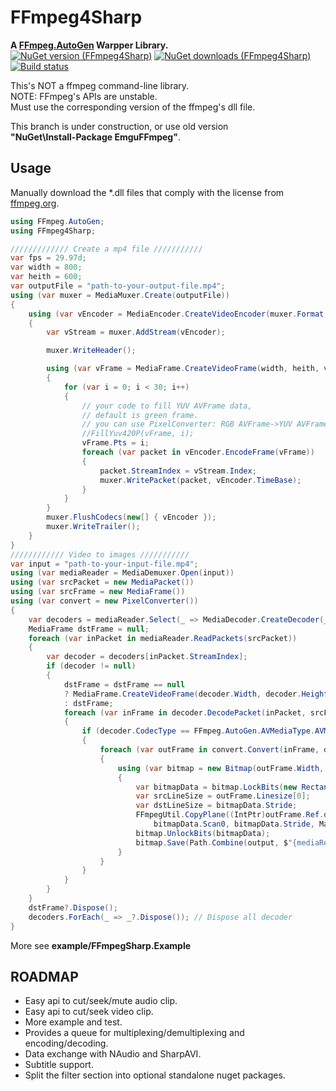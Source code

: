 FFmpeg4Sharp
=====================
**A [FFmpeg.AutoGen](https://github.com/Ruslan-B/FFmpeg.AutoGen) Warpper Library.**    
[![NuGet version (FFmpeg4Sharp)](https://img.shields.io/nuget/v/FFmpeg4Sharp.svg)](https://www.nuget.org/packages/FFmpeg4Sharp/)
[![NuGet downloads (FFmpeg4Sharp)](https://img.shields.io/nuget/dt/FFmpeg4Sharp.svg)](https://www.nuget.org/packages/FFmpeg4Sharp/)
[![Build status](https://ci.appveyor.com/api/projects/status/rrsd6t3pn1gqurbt?svg=true)](https://ci.appveyor.com/project/IOL0ol1/emguffmpeg-hhiy2)    

This's NOT a ffmpeg command-line library.    
NOTE: FFmpeg's APIs are unstable.    
Must use the corresponding version of the ffmpeg's dll file.

This branch is under construction, or use old version    
**"NuGet\Install-Package EmguFFmpeg"**.

## Usage

Manually download the *.dll files that comply with the license from [ffmpeg.org](http://www.ffmpeg.org/download.html).    
```csharp
using FFmpeg.AutoGen;
using FFmpeg4Sharp;

///////////// Create a mp4 file ///////////
var fps = 29.97d;
var width = 800;
var heith = 600;
var outputFile = "path-to-your-output-file.mp4"; 
using (var muxer = MediaMuxer.Create(outputFile))
{
    using (var vEncoder = MediaEncoder.CreateVideoEncoder(muxer.Format, width, heith, fps))
    {
        var vStream = muxer.AddStream(vEncoder);

        muxer.WriteHeader();

        using (var vFrame = MediaFrame.CreateVideoFrame(width, heith, vEncoder.PixFmt))
        {
            for (var i = 0; i < 30; i++)
            {
                // your code to fill YUV AVFrame data, 
                // default is green frame. 
                // you can use PixelConverter: RGB AVFrame->YUV AVFrame
                //FillYuv420P(vFrame, i); 
                vFrame.Pts = i;
                foreach (var packet in vEncoder.EncodeFrame(vFrame))
                {
                    packet.StreamIndex = vStream.Index;
                    muxer.WritePacket(packet, vEncoder.TimeBase);
                }
            }
        }
        muxer.FlushCodecs(new[] { vEncoder });
        muxer.WriteTrailer();
    }
}
//////////// Video to images ///////////
var input = "path-to-your-input-file.mp4";
using (var mediaReader = MediaDemuxer.Open(input))
using (var srcPacket = new MediaPacket())
using (var srcFrame = new MediaFrame())
using (var convert = new PixelConverter())
{
    var decoders = mediaReader.Select(_ => MediaDecoder.CreateDecoder(_.CodecparRef)).ToList(); // create decoder for each AVStream
    MediaFrame dstFrame = null;
    foreach (var inPacket in mediaReader.ReadPackets(srcPacket))
    {
        var decoder = decoders[inPacket.StreamIndex];
        if (decoder != null)
        {
            dstFrame = dstFrame == null 
            ? MediaFrame.CreateVideoFrame(decoder.Width, decoder.Height, FFmpeg.AutoGen.AVPixelFormat.AV_PIX_FMT_BGR24) 
            : dstFrame;
            foreach (var inFrame in decoder.DecodePacket(inPacket, srcFrame))
            {
                if (decoder.CodecType == FFmpeg.AutoGen.AVMediaType.AVMEDIA_TYPE_VIDEO) // Only Video AVStream
                {
                    foreach (var outFrame in convert.Convert(inFrame, dstFrame)) // Convert to rgb frame(mp4 frame is yuv frame)
                    {
                        using (var bitmap = new Bitmap(outFrame.Width, outFrame.Height, System.Drawing.Imaging.PixelFormat.Format24bppRgb))
                        {
                            var bitmapData = bitmap.LockBits(new Rectangle(0, 0, bitmap.Width, bitmap.Height), System.Drawing.Imaging.ImageLockMode.ReadWrite, bitmap.PixelFormat);
                            var srcLineSize = outFrame.Linesize[0];
                            var dstLineSize = bitmapData.Stride;
                            FFmpegUtil.CopyPlane((IntPtr)outFrame.Ref.data[0], srcLineSize,
                                bitmapData.Scan0, bitmapData.Stride, Math.Min(srcLineSize, dstLineSize), bitmap.Height); // rgb frame to bitmap
                            bitmap.UnlockBits(bitmapData);
                            bitmap.Save(Path.Combine(output, $"{mediaReader[inPacket.StreamIndex].ToTimeSpan(inPacket.Pts).TotalMilliseconds}ms.jpg"));
                        }
                    }
                }
            }
        }
    }
    dstFrame?.Dispose();
    decoders.ForEach(_ => _?.Dispose()); // Dispose all decoder
}
```
More see **example/FFmpegSharp.Example**

## ROADMAP

- Easy api to cut/seek/mute audio clip.
- Easy api to cut/seek video clip.
- More example and test.
- Provides a queue for multiplexing/demultiplexing and encoding/decoding.
- Data exchange with NAudio and SharpAVI.
- Subtitle support.
- Split the filter section into optional standalone nuget packages.